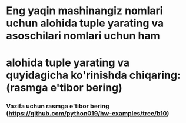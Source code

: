 # Eng yaqin mashinangiz nomlari uchun alohida tuple yarating va asoschilari nomlari uchun ham 
# alohida tuple yarating va quyidagicha ko'rinishda chiqaring: (rasmga e'tibor bering)
### Vazifa uchun rasmga e'tibor bering (https://github.com/python019/hw-examples/tree/b10)